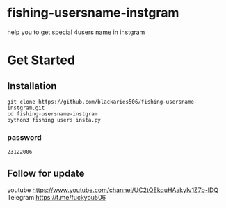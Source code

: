 # fishing-usersname-instgram
help you to get special  4users name in instgram
# Get Started

## Installation
```
git clone https://github.com/blackaries506/fishing-usersname-instgram.git
cd fishing-usersname-instgram
python3 fishing users insta.py
```
 
### password
```
23122006
```

## Follow for update
youtube https://www.youtube.com/channel/UC2tQEkquHAakyIv1Z7b-lDQ                                                                          
Telegram https://t.me/fuckyou506

